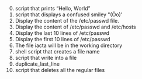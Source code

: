0. script that prints “Hello, World”
1. script that displays a confused smiley "(Ôo)'
2. Display the content of the /etc/passwd file.
3. Display the content of /etc/passwd and /etc/hosts
4. Display the last 10 lines of /etc/passwd
5. Display the first 10 lines of /etc/passwd 
6. The file iacta will be in the working directory
7. shell script that creates a file name
8. script that write into a file
9. duplicate_last_line
10. script that deletes all the regular files
